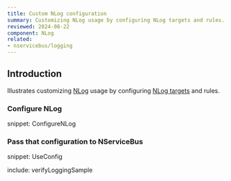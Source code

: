 ```yaml
---
title: Custom NLog configuration
summary: Customizing NLog usage by configuring NLog targets and rules.
reviewed: 2024-08-22
component: NLog
related:
- nservicebus/logging
---
```



## Introduction

Illustrates customizing [NLog](https://nlog-project.org/) usage by configuring [NLog targets](https://github.com/nlog/nlog/wiki/Targets) and rules.


### Configure NLog

snippet: ConfigureNLog


### Pass that configuration to NServiceBus

snippet: UseConfig


include: verifyLoggingSample
